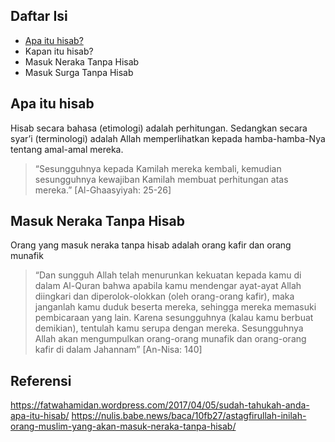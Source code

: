 
## Daftar Isi
- [Apa itu hisab?](#apa-itu-hisab)
- Kapan itu hisab?
- Masuk Neraka Tanpa Hisab
- Masuk Surga Tanpa Hisab


## Apa itu hisab
Hisab secara bahasa (etimologi) adalah perhitungan. Sedangkan secara syar’i (terminologi) adalah Allah memperlihatkan kepada hamba-hamba-Nya tentang amal-amal mereka.

> “Sesungguhnya kepada Kamilah mereka kembali, kemudian sesungguhnya kewajiban Kamilah membuat perhitungan atas mereka.” [Al-Ghaasyiyah: 25-26]

## Masuk Neraka Tanpa Hisab
Orang yang masuk neraka tanpa hisab adalah orang kafir dan orang munafik

> “Dan sungguh Allah telah menurunkan kekuatan kepada kamu di dalam Al-Quran bahwa apabila kamu mendengar ayat-ayat Allah diingkari dan diperolok-olokkan (oleh orang-orang kafir), maka janganlah kamu duduk beserta mereka, sehingga mereka memasuki pembicaraan yang lain. Karena sesungguhnya (kalau kamu berbuat demikian), tentulah kamu serupa dengan mereka. Sesungguhnya Allah akan mengumpulkan orang-orang munafik dan orang-orang kafir di dalam Jahannam” [An-Nisa: 140]


## Referensi
https://fatwahamidan.wordpress.com/2017/04/05/sudah-tahukah-anda-apa-itu-hisab/
https://nulis.babe.news/baca/10fb27/astagfirullah-inilah-orang-muslim-yang-akan-masuk-neraka-tanpa-hisab/